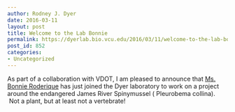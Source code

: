 ```yaml
---
author: Rodney J. Dyer
date: 2016-03-11
layout: post
title: Welcome to the Lab Bonnie
permalink: https://dyerlab.bio.vcu.edu/2016/03/11/welcome-to-the-lab-bonnie/index.html
post_id: 852
categories: 
- Uncategorized
---
```

As part of a collaboration with VDOT, I am pleased to announce that 
[Ms. Bonnie Roderique](http://dyerlab.bio.vcu.edu/people/) has just joined the Dyer laboratory to work on a project around the endangered James River Spinymussel (
Pleurobema collina).  Not a plant, but at least not a vertebrate!
